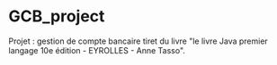 # GCB_project
Projet : gestion de compte bancaire tiret du livre "le livre Java premier langage 10e édition - EYROLLES - Anne Tasso".
